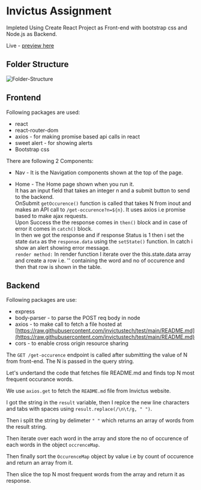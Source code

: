 # Invictus Assignment
Impleted Using Create React Project as Front-end with bootstrap css and Node.js as Backend.

Live - [preview here](https://invictus-work.herokuapp.com/ )


## Folder Structure
![Folder-Structure](https://user-images.githubusercontent.com/14115048/36096621-2f7ad44c-101d-11e8-861f-2429895c7fbf.PNG "Folder Structure")

## Frontend
Following packages are used:
* react
* react-router-dom
* axios - for making promise based api calls in react
* sweet alert - for showing alerts
* Bootstrap css

There are following 2 Components:
* Nav -
It is the Navigation components shown at the top of the page.

* Home -
The Home page shown when you run it. <br/>
It has an input field that takes an integer n and a submit button to send to the backend.<br/>
OnSubmit ```getOccurence()``` function is called that takes N from inout and makes an API call to ```/get-occurence?n=${n}```. It uses axios i.e promise based to make ajax requests.</br>
Upon Success the the response comes in ```then()``` block and in case of error it comes in ```catch()``` block.<br/>
In then we got the response and if response Status is 1 then i set the state ```data``` as the ```response.data``` using the ```setState()``` function.
In catch i show an alert showing error message.<br/>
```render method:```
In render function I iterate over the this.state.data array and create a row i.e. '<tr>' containing the word and no of occurence and then that row is shown in the table.

## Backend
Following packages are use:
* express
* body-parser - to parse the POST req body in node
* axios - to make call to fetch a file hosted at [https://raw.githubusercontent.com/invictustech/test/main/README.md](https://raw.githubusercontent.com/invictustech/test/main/README.md)
* cors - to enable cross origin resource sharing

The ```GET /get-occurence``` endpoint is called after submitting the value of N from front-end. The N is passed in the query string.

Let's undertand the code that fetches file README.md and finds top N most frequent occurance words.

We use ```axios.get``` to fetch the ```README.md``` file from Invictus website.

I got the string in the ```result``` variable, then I replce the new line characters and tabs with spaces using ```result.replace(/\n\t/g, " ")```.

Then i split the string by delimeter ```" "``` which returns an array of words from the result string.

Then iterate over each word in the array and store the no of occurence of each words in the object ```occrenceMap```.

Then finally sort the ```OccurenceMap``` object by value i.e by count of occurence and return an array from it.

Then slice the top N most frequent words from the array and return it as response.

